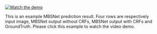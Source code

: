 [![Watch the demo](https://github.com/OSUPCVLab/Ford2020/blob/master/Moving-Camera%20Background%20Subtraction%20Network%20for%20Autonomous%20Driving/Demo/170927_073722789_Camera_5_bin.png)](https://github.com/OSUPCVLab/Ford2020/blob/master/Moving-Camera%20Background%20Subtraction%20Network%20for%20Autonomous%20Driving/Demo/Demo.avi)

This is an example MBSNet prediction result. Four rows are respectively input image, MBSNet output without CRFs, MBSNet output with CRFs and GroundTruth. Please click this example to watch the video demo.
